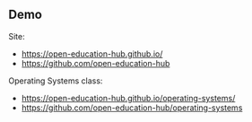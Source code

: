 ## Demo

Site:

* https://open-education-hub.github.io/
* https://github.com/open-education-hub

Operating Systems class:

* https://open-education-hub.github.io/operating-systems/
* https://github.com/open-education-hub/operating-systems
